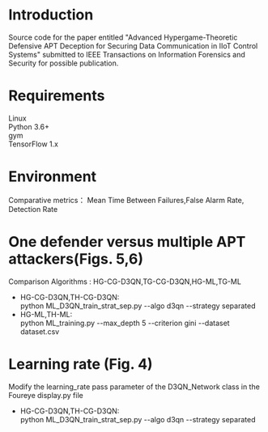 # Introduction  
Source code for the paper entitled "Advanced Hypergame-Theoretic Defensive APT Deception for Securing Data Communication in IIoT Control Systems" submitted to IEEE Transactions on Information Forensics and Security for possible publication.
# Requirements  
Linux  
Python 3.6+  
gym  
TensorFlow 1.x
# Environment  
Comparative metrics： Mean Time Between Failures,False Alarm Rate, Detection Rate
# One defender versus multiple APT attackers(Figs. 5,6)  
Comparison Algorithms : HG-CG-D3QN,TG-CG-D3QN,HG-ML,TG-ML  
- HG-CG-D3QN,TH-CG-D3QN:   
python ML_D3QN_train_strat_sep.py --algo d3qn --strategy separated  
- HG-ML,TH-ML:  
python ML_training.py --max_depth 5 --criterion gini --dataset dataset.csv
# Learning rate (Fig. 4)  
Modify the learning_rate pass parameter of the D3QN_Network class in the Foureye display.py file  
- HG-CG-D3QN,TH-CG-D3QN:  
 python ML_D3QN_train_strat_sep.py --algo d3qn --strategy separated  




 



 













